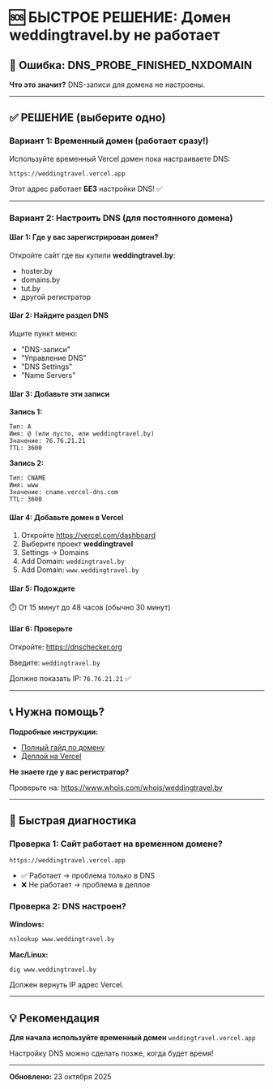 # 🆘 БЫСТРОЕ РЕШЕНИЕ: Домен weddingtravel.by не работает

## 🔴 Ошибка: DNS_PROBE_FINISHED_NXDOMAIN

**Что это значит?** DNS-записи для домена не настроены.

---

## ✅ РЕШЕНИЕ (выберите одно)

### Вариант 1: Временный домен (работает сразу!)

Используйте временный Vercel домен пока настраиваете DNS:

```
https://weddingtravel.vercel.app
```

Этот адрес работает **БЕЗ** настройки DNS! ✅

---

### Вариант 2: Настроить DNS (для постоянного домена)

#### Шаг 1: Где у вас зарегистрирован домен?

Откройте сайт где вы купили **weddingtravel.by**:
- hoster.by
- domains.by  
- tut.by
- другой регистратор

#### Шаг 2: Найдите раздел DNS

Ищите пункт меню:
- "DNS-записи"
- "Управление DNS"
- "DNS Settings"
- "Name Servers"

#### Шаг 3: Добавьте эти записи

**Запись 1:**
```
Тип: A
Имя: @ (или пусто, или weddingtravel.by)
Значение: 76.76.21.21
TTL: 3600
```

**Запись 2:**
```
Тип: CNAME
Имя: www
Значение: cname.vercel-dns.com
TTL: 3600
```

#### Шаг 4: Добавьте домен в Vercel

1. Откройте https://vercel.com/dashboard
2. Выберите проект **weddingtravel**
3. Settings → Domains
4. Add Domain: `weddingtravel.by`
5. Add Domain: `www.weddingtravel.by`

#### Шаг 5: Подождите

⏱️ От 15 минут до 48 часов (обычно 30 минут)

#### Шаг 6: Проверьте

Откройте: https://dnschecker.org

Введите: `weddingtravel.by`

Должно показать IP: `76.76.21.21` ✅

---

## 📞 Нужна помощь?

**Подробные инструкции:**
- [Полный гайд по домену](./docs/deployment/domain-setup.md)
- [Деплой на Vercel](./docs/deployment/vercel-setup.md)

**Не знаете где у вас регистратор?**

Проверьте на: https://www.whois.com/whois/weddingtravel.by

---

## 🎯 Быстрая диагностика

### Проверка 1: Сайт работает на временном домене?

```
https://weddingtravel.vercel.app
```

- ✅ Работает → проблема только в DNS
- ❌ Не работает → проблема в деплое

### Проверка 2: DNS настроен?

**Windows:**
```cmd
nslookup www.weddingtravel.by
```

**Mac/Linux:**
```bash
dig www.weddingtravel.by
```

Должен вернуть IP адрес Vercel.

---

## 💡 Рекомендация

**Для начала используйте временный домен** `weddingtravel.vercel.app`

Настройку DNS можно сделать позже, когда будет время!

---

**Обновлено:** 23 октября 2025
